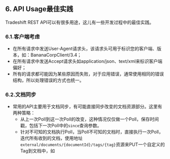 ## 6. API Usage最佳实践

Tradeshift REST API可以有很多用途，这儿有一些开发过程中的最佳实践。

### 6.1.客户端考虑

* 在所有请求中发送User-Agent请求头，该请求头可用于标识您的客户端、版本，如：BananaCorpClient/3.4；
* 在所有请求中发送Accept请求头如application/json、text/xml来标识客户端偏好；
* 所有的请求都可能因为某些原因而失败，对于应用错误，通常使用相同的错误结构，所以处理错误的方式也统一。

### 6.2.文档同步

* 常用的API主要用于文档同步，有可能直接同步改变的文档资源部分。这里有两种策略：
  * 从上一次Poll到这一次Poll的改变，这种情况仅仅做一个Poll，保存时间戳，包括下一次Poll中的`since`查询参数。
  * 针对不可知的文档执行Poll，当Poll不可知的文档时，直接执行一次Poll，迭代所有收到的文档，使用地址`external/documents/{documentId}/tags/{tag}`资源来PUT一个自定义的Tag到文档中，如



